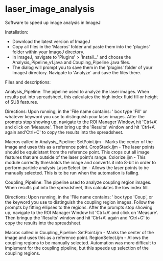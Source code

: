laser_image_analysis
====================

Software to speed up image analysis in ImageJ

Installation:

- Download the latest version of ImageJ
- Copy all files in the 'Macros' folder and paste them into the 'plugins' folder within your ImageJ directory.
- In ImageJ, navigate to 'Plugins' > 'Install...' and choose the Analysis_Pipeline_v1.java and Coupling_Pipeline
  .java files.
- The dialog will prompt you to save them in the 'plugins' folder of your ImageJ directory. Navigate to 'Analyze'
  and save the files there.

Files and descriptions:

Analysis_Pipeline: 
  The pipeline used to analyze the laser images. When results put into spreadsheet, this calculates the high index 
  fluid fill or height of SU8 features.

Directions:
  Upon running, in the 'File name contains: ' box type 'Fill' or whatever keyword you use to distinguish your 
  laser images. After the prompts stop showing up, navigate to the ROI Manager Window, hit 'Ctrl+A' and click 
  on 'Measure'. Then bring up the 'Results' window and hit 'Ctrl+A' again and'Ctrl+C' to copy the results into 
  the spreadsheet.

Macros called in Analysis_Pipeline:
  SetPoint.ijm - Marks the center of the image and uses this as a reference point.
  CropStack.ijm - The laser points should be equidistant from the reference point. This crops out all image features
    that are outside of the laser point's range.
  Colorize.ijm - This module correctly thresholds the image and converts it into 8-bit in order to perform particle
    analysis
  LaserSelect.ijm - Allows the laser points to be manually selected. This is to be run when the automation is failing.

Coupling_Pipeline:
  The pipeline used to analyze coupling region images. When results put into the spreadsheet, this calculates the low
  index fill.

Directions:
  Upon running, in the 'File name contains: ' box type 'Coup', or the keyword you use to distinguish the coupling 
  region images. Follow the prompts by fitting ellipses to the regions. After the prompts stop showing up, navigate
  to the ROI Manager Window hit 'Ctrl+A' and click on 'Measure'. Then bringup the 'Results' window and hit 'Ctrl+A'
  again and 'Ctrl+C' to copy the results into the spreadsheet.

Macros called in Coupling_Pipeline:
  SetPoint.ijm - Marks the center of the image and uses this as a reference point.
  RegionSelect.ijm - Allows the coupling regions to be manually selected. Automation was more difficult to implement
    for the coupling pipeline, but this speeds up selection of the coupling regions.

